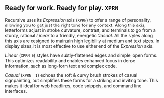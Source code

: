 ## Ready for work. Ready for play. `XPRN`

Recursive uses its *Expression* axis (`XPRN`) to offer a range of personality, allowing you to get just the right tone for any context. Along this axis, letterforms adjust in stroke curvature, contrast, and terminals to go from a sturdy, rational *Linear* to a friendly, energetic *Casual*. All the styles along this axis are designed to maintain high legibility at medium and text sizes. In display sizes, it is most effective to use either end of the *Expression* axis. 

*Linear* (`XPRN 0`) styles have subtly-flattened edges and simple, open forms. This optimizes readability and enables enhanced focus in dense information, such as long-form text and complex code.

*Casual* (`XPRN  1`) echoes the soft & curvy brush strokes of casual signpainting, but simplifies these forms for a striking and inviting tone. This makes it ideal for web headlines, code snippets, and command line interfaces.